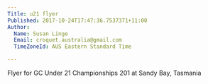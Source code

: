 ```yaml
---
Title: u21 flyer
Published: 2017-10-24T17:47:36.7537371+11:00
Author:
  Name: Susan Linge
  Email: croquet.australia@gmail.com
  TimeZoneId: AUS Eastern Standard Time

---
```

Flyer for GC Under 21 Championships 201 at Sandy Bay, Tasmania